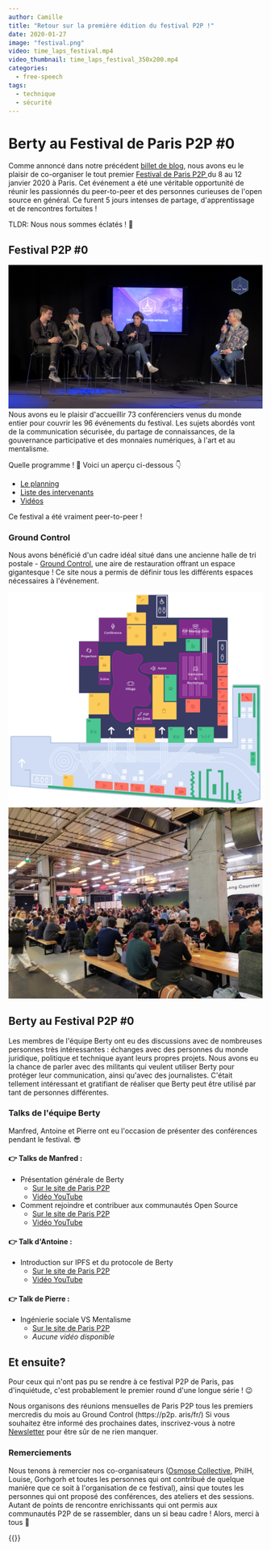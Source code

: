 ```yaml
---
author: Camille
title: "Retour sur la première édition du festival P2P !"
date: 2020-01-27
image: "festival.png"
video: time_laps_festival.mp4
video_thumbnail: time_laps_festival_350x200.mp4
categories:
  - free-speech
tags:
  - technique
  - sécurité
---
```


# Berty au Festival de Paris P2P #0


Comme annoncé dans notre précédent [billet de blog](https://berty.tech/blog/paris-p2p-festival/), nous avons eu le plaisir de co-organiser le tout premier [Festival de Paris P2P ](https://p2p.paris/fr/event/festival-0/) du 8 au 12 janvier 2020 à Paris. Cet événement a été une véritable opportunité de réunir les passionnés du peer-to-peer et des personnes curieuses de l'open source en général. Ce furent 5 jours intenses de partage, d'apprentissage et de rencontres fortuites !

TLDR: Nous nous sommes éclatés ! 🤩




## Festival P2P #0

![](conference.jpg) Nous avons eu le plaisir d'accueillir 73 conférenciers venus du monde entier pour couvrir les 96 événements du festival. Les sujets abordés vont de la communication sécurisée, du partage de connaissances, de la gouvernance participative et des monnaies numériques, à l'art et au mentalisme.

Quelle programme ! 🤯 Voici un aperçu ci-dessous 👇

* [Le planning](https://p2p.paris/en/event/festival-0/#schedule)
* [Liste des intervenants](https://p2p.paris/en/event/festival-0/#speakers)
* [Vidéos](https://www.youtube.com/playlist?list=PLNeNFYqVeWnPCNQTD9Q_YLJkjWYw78Ia_)


Ce festival a été vraiment peer-to-peer !


### Ground Control

Nous avons bénéficié d'un cadre idéal situé dans une ancienne halle de tri postale - [Ground Control](https://www.groundcontrolparis.com/), une aire de restauration offrant un espace gigantesque ! Ce site nous a permis de définir tous les différents espaces nécessaires à l'événement.

![](ground_control_floor_plan.png) ![](parisp2pfestival.jpg)

## Berty au Festival P2P #0

Les membres de l'équipe Berty ont eu des discussions avec de nombreuses personnes très intéressantes : échanges avec des personnes du monde juridique, politique et technique ayant leurs propres projets. Nous avons eu la chance de parler avec des militants qui veulent utiliser Berty pour protéger leur communication, ainsi qu'avec des journalistes. C'était tellement intéressant et gratifiant de réaliser que Berty peut être utilisé par tant de personnes différentes.

### Talks de l'équipe Berty

Manfred, Antoine et Pierre ont eu l'occasion de présenter des conférences pendant le festival. 😎


#### 👉 Talks de Manfred :

* Présentation générale de Berty
    * [Sur le site de Paris P2P](https://p2p.paris/en/talks/maintream-intro-berty-protocol/)
    * [Vidéo YouTube](https://youtu.be/fnl7Omsbpbw)
* Comment rejoindre et contribuer aux communautés Open Source
    * [Sur le site de Paris P2P](https://p2p.paris/en/talks/join-contribute-open-source-projects/)
    * [Vidéo YouTube](https://youtu.be/Q9349cmLYg8)

#### 👉 Talk d'Antoine :

* Introduction sur IPFS et du protocole de Berty
    * [Sur le site de Paris P2P](https://p2p.paris/fr/talks/introduction-ipfs-berty-protocol/)
    * [Vidéo YouTube](https://www.youtube.com/watch?v=jtAtIsyUn0A)


#### 👉 Talk de Pierre :
* Ingénierie sociale VS Mentalisme
    * [Sur le site de Paris P2P](https://p2p.paris/en/talks/social-engineering-mentalist/)
    * *Aucune vidéo disponible*


## Et ensuite?

Pour ceux qui n'ont pas pu se rendre à ce festival P2P de Paris, pas d'inquiétude, c'est probablement le premier round d'une longue série ! 😉

Nous organisons des réunions mensuelles de Paris P2P tous les premiers mercredis du mois au Ground Control (https://p2p. aris/fr/) Si vous souhaitez être informé des prochaines dates, inscrivez-vous à notre [Newsletter](https://crpt.fyi/berty-news) pour être sûr de ne rien manquer.


### Remerciements

Nous tenons à remercier nos co-organisateurs ([Osmose Collective](https://osmose.world/), PhilH, Louise, Gorhgorh et toutes les personnes qui ont contribué de quelque manière que ce soit à l'organisation de ce festival), ainsi que toutes les personnes qui ont proposé des conférences, des ateliers et des sessions. Autant de points de rencontre enrichissants qui ont permis aux communautés P2P de se rassembler, dans un si beau cadre !  Alors, merci à tous 👏

 {{<tweet id="1215966198359371777">}}
